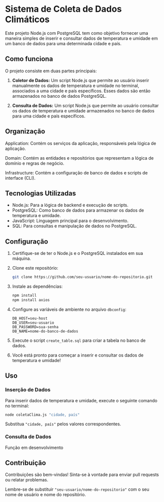 

# Sistema de Coleta de Dados Climáticos

Este projeto Node.js com PostgreSQL tem como objetivo fornecer uma maneira simples de inserir e consultar dados de temperatura e umidade em um banco de dados para uma determinada cidade e país.

## Como funciona

O projeto consiste em duas partes principais:

1. **Coletor de Dados:** Um script Node.js que permite ao usuário inserir manualmente os dados de temperatura e umidade no terminal, associados a uma cidade e país específicos. Esses dados são então armazenados no banco de dados PostgreSQL.

2. **Consulta de Dados:** Um script Node.js que permite ao usuário consultar os dados de temperatura e umidade armazenados no banco de dados para uma cidade e país específicos.

## Organização

Application: Contém os serviços da aplicação, responsáveis pela lógica de aplicação.

Domain: Contém as entidades e repositórios que representam a lógica de domínio e regras de negócio.

Infrastructure: Contém a configuração de banco de dados e scripts de interface (CLI).

## Tecnologias Utilizadas

- Node.js: Para a lógica de backend e execução de scripts.
- PostgreSQL: Como banco de dados para armazenar os dados de temperatura e umidade.
- JavaScript: Linguagem principal para o desenvolvimento.
- SQL: Para consultas e manipulação de dados no PostgreSQL.

## Configuração

1. Certifique-se de ter o Node.js e o PostgreSQL instalados em sua máquina.

2. Clone este repositório:

   ```bash
   git clone https://github.com/seu-usuario/nome-do-repositorio.git


3. Instale as dependências:

   ```bash
   npm install
   npm install axios
   ```

4. Configure as variáveis de ambiente no arquivo `dbconfig`:

   ```plaintext
   DB_HOST=seu-host
   DB_USER=seu-usuario
   DB_PASSWORD=sua-senha
   DB_NAME=nome-do-banco-de-dados
   ```

5. Execute o script `create_table.sql` para criar a tabela no banco de dados.

6. Você está pronto para começar a inserir e consultar os dados de temperatura e umidade!

## Uso

### Inserção de Dados

Para inserir dados de temperatura e umidade, execute o seguinte comando no terminal:

```bash
node coletaClima.js "cidade, país" 
```

Substitua `"cidade, país"` pelos valores correspondentes.

### Consulta de Dados

Função em desenvolvimento 

## Contribuição

Contribuições são bem-vindas! Sinta-se à vontade para enviar pull requests ou relatar problemas.

Lembre-se de substituir `"seu-usuario/nome-do-repositorio"` com o seu nome de usuário e nome do repositório.
